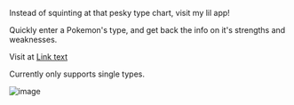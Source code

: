 Instead of squinting at that pesky type chart, visit my lil app! 

Quickly enter a Pokemon's type, and get back the info on it's strengths and weaknesses.

Visit at [Link text](https://poketypechecker.netlify.app/)

Currently only supports single types.

![image](https://github.com/user-attachments/assets/543582ee-daf8-451f-bbaa-010942a0b464)



